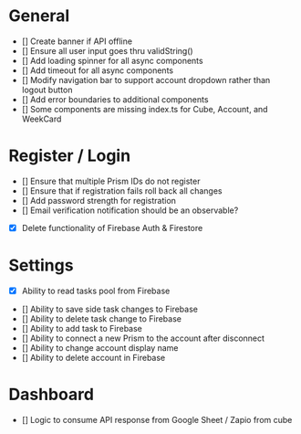 # General

- [] Create banner if API offline
- [] Ensure all user input goes thru validString()
- [] Add loading spinner for all async components
- [] Add timeout for all async components
- [] Modify navigation bar to support account dropdown rather than logout button
- [] Add error boundaries to additional components
- [] Some components are missing index.ts for Cube, Account, and WeekCard

# Register / Login

- [] Ensure that multiple Prism IDs do not register
- [] Ensure that if registration fails roll back all changes
- [] Add password strength for registration
- [] Email verification notification should be an observable?
- [x] Delete functionality of Firebase Auth & Firestore

# Settings

- [x] Ability to read tasks pool from Firebase
- [] Ability to save side task changes to Firebase
- [] Ability to delete task change to Firebase
- [] Ability to add task to Firebase
- [] Ability to connect a new Prism to the account after disconnect
- [] Ability to change account display name
- [] Ability to delete account in Firebase

# Dashboard

- [] Logic to consume API response from Google Sheet / Zapio from cube
